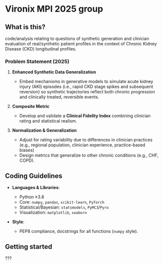 # Vironix MPI 2025 group

## What is this?
code/analysis relating to questions of synthetic generation and clinician evaluation of real/synthetic patient profiles in the context of Chronic Kidney Disease (CKD) longitudinal profiles.

### Problem Statement (2025)

1. **Enhanced Synthetic Data Generalization**
   - Embed mechanisms in generative models to simulate acute kidney injury (AKI) episodes (i.e., rapid CKD stage spikes and subsequent reversion) so synthetic trajectories reflect both chronic progression and clinically treated, reversible events. 

2. **Composite Metric**  
   - Develop and validate a **Clinical Fidelity Index** combining clinician rating and statistical realism.  

3. **Normalization & Generalization**  
   - Adjust for rating variability due to differences in clinician practices (e.g., regional population, clinician experience, practice-based biases)
   - Design metrics that generalize to other chronic conditions (e.g., CHF, COPD).


## Coding Guidelines

* **Languages & Libraries**:

  * Python ≥3.8
  * Core: `numpy`, `pandas`, `scikit-learn`, `PyTorch`
  * Statistical/Bayesian: `statsmodels`, `PyMC3`/`Pyro`
  * Visualization: `matplotlib`, `seaborn`

* **Style**:

  * PEP8 compliance, docstrings for all functions (`numpy` style).

## Getting started
???
